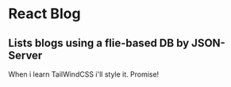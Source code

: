 # React Blog

## Lists blogs using a flie-based DB by JSON-Server

When i learn TailWindCSS i'll style it. Promise!
